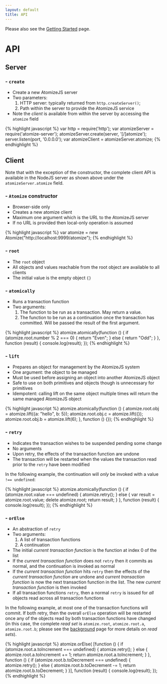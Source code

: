 ```yaml
---
layout: default
title: API
---
```


Please also see the [Getting Started](/getting_started.html) page.

# API

## Server

### - `create`

* Create a new AtomizeJS server
* Two parameters:
    1. HTTP server: typically returned from `http.createServer()`;
    2. Path within the server to provide the AtomizeJS service
* Note the *client* is available from within the server by accessing
  the `atomize` field

{% highlight javascript %}
var http = require('http');
var atomizeServer = require('atomize-server');
atomizeServer.create(server, '[/]atomize');
server.listen(port, '0.0.0.0');
var atomizeClient = atomizeServer.atomize;
{% endhighlight %}

## Client

Note that with the exception of the constructor, the complete client
API is available in the NodeJS server as shown above under the
`atomizeServer.atomize` field.

### - `Atomize` constructor

* Browser-side only
* Creates a new atomize client
* Maximum one argument which is the URL to the AtomizeJS server
* If no URL is provided then local-only operation is assumed

{% highlight javascript %}
var atomize = new Atomize("http://localhost:9999/atomize");
{% endhighlight %}

### - `root`

* The `root` object
* All objects and values reachable from the root object are available
  to all clients
* The initial value is the empty object `{}`

### - `atomically`

* Runs a transaction function
* Two arguments:
    1. The function to be run as a transaction. May return a value.
    2. The function to be run as a continuation once the transaction
    has committed. Will be passed the result of the first argument.

{% highlight javascript %}
atomize.atomically(function () {
    if (atomize.root.number % 2 === 0) {
        return "Even";
    } else {
        return "Odd";
    }
}, function (result) {
    console.log(result);
});
{% endhighlight %}

### - `lift`

* Prepares an object for management by the AtomizeJS system
* One argument: the object to be managed
* Must be used before assigning an object into another AtomizeJS
  object
* Safe to use on both primitives and objects though is unnecessary for
  primitives
* Idempotent: calling lift on the same object multiple times will
  return the same managed AtomizeJS object

{% highlight javascript %}
atomize.atomically(function () {
    atomize.root.obj = atomize.lift({a: "hello", b: 5});
    atomize.root.obj.c = atomize.lift({});
    atomize.root.obj.b = atomize.lift(6);
}, function () {});
{% endhighlight %}

### - `retry`

* Indicates the transaction wishes to be suspended pending some change
* No arguments
* Upon retry, the effects of the transaction function are undone
* The transaction will be restarted when the values the transaction
  read prior to the `retry` have been modified

In the following example, the continuation will *only* be invoked with
a value `!== undefined`:

{% highlight javascript %}
atomize.atomically(function () {
    if (atomize.root.value === undefined) {
        atomize.retry();
    } else {
        var result = atomize.root.value;
        delete atomize.root;
        return result;
    }
}, function (result) {
    console.log(result);
});
{% endhighlight %}

### - `orElse`

* An abstraction of `retry`
* Two arguments:
    1. A list of transaction functions
    2. A continuation
* The initial *current transaction function* is the function at index
  0 of the list
* If the *current transaction function* does not `retry` then it
  commits as normal, and the continuation is invoked as normal
* If the *current transaction function* hits `retry` then the effects
  of the *current transaction function* are undone and *current
  transaction function* is now the next transaction function in the
  list. The new *current transaction function* is then invoked
* If all transaction functions `retry`, then a normal `retry` is
  issued for *all* objects read across all transaction functions

In the following example, at most one of the transaction functions
will commit. If both retry, then the overall `orElse` operation will
be restarted once any of the objects read by both transaction
functions have changed (in this case, the complete *read set* is
`atomize.root`, `atomize.root.a`, `atomize.root.b`; please see the
[background](/background.html) page for more details on *read sets*).

{% highlight javascript %}
atomize.orElse(
    [function () {
         if (atomize.root.a.toIncrement === undefined) {
             atomize.retry();
         } else {
             atomize.root.a.toIncrement += 1;
             return atomize.root.a.toIncrement;
         }
     },
     function () {
         if (atomize.root.b.toDecrement === undefined) {
             atomize.retry();
         } else {
             atomize.root.b.toDecrement -= 1;
             return atomize.root.b.toDecrement;
         }
     }], function (result) {
         console.log(result);
     });
{% endhighlight %}
